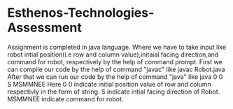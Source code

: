 # Esthenos-Technologies-Assessment
Assignment is completed in java language.
Where we have to take input like robot intial position(i.e row and column value),initaial facing direction,and command for robot, respectively by the help of command prompt.
First we can compile our code by the help of command "javac" like javac Robot.java
After that we can run our code by the help of command "java" like java 0 0 S MSMMNEE
Here 0 0 indicate initial position value of row and column respectivly in the form of string.
S indicate intial facing direction of Robot.
MSMMNEE indicate command for robot.
